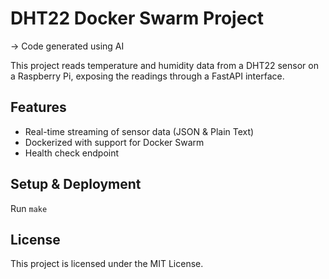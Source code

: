 # DHT22 Docker Swarm Project

-> Code generated using AI

This project reads temperature and humidity data from a DHT22 sensor on a Raspberry Pi, exposing the readings through a FastAPI interface.

## Features
- Real-time streaming of sensor data (JSON & Plain Text)
- Dockerized with support for Docker Swarm
- Health check endpoint

## Setup & Deployment

Run `make`

## License
This project is licensed under the MIT License.

